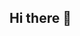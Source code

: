 ## Hi there 👋

<!--
- 🔭 I’m currently working on a smart elderly monitoring system
- 🌱 I’m currently learning Coding with Python and C
- 👯 I’m looking to collaborate on ...
- 🤔 I’m looking for help with ...
- 💬 Ask me about ...
- 📫 How to reach me: ...
- 😄 Pronouns: ...
- ⚡ Fun fact: ...
-->
